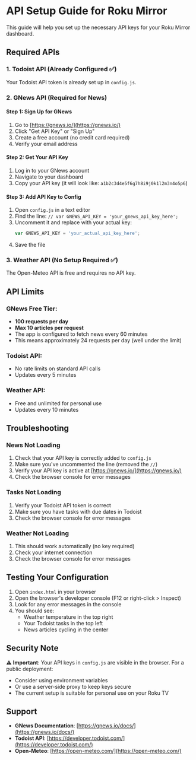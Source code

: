 # API Setup Guide for Roku Mirror

This guide will help you set up the necessary API keys for your Roku Mirror dashboard.

## Required APIs

### 1. Todoist API (Already Configured ✅)
Your Todoist API token is already set up in `config.js`.

### 2. GNews API (Required for News)

#### Step 1: Sign Up for GNews
1. Go to [https://gnews.io/](https://gnews.io/)
2. Click "Get API Key" or "Sign Up"
3. Create a free account (no credit card required)
4. Verify your email address

#### Step 2: Get Your API Key
1. Log in to your GNews account
2. Navigate to your dashboard
3. Copy your API key (it will look like: `a1b2c3d4e5f6g7h8i9j0k1l2m3n4o5p6`)

#### Step 3: Add API Key to Config
1. Open `config.js` in a text editor
2. Find the line: `// var GNEWS_API_KEY = 'your_gnews_api_key_here';`
3. Uncomment it and replace with your actual key:
   ```javascript
   var GNEWS_API_KEY = 'your_actual_api_key_here';
   ```
4. Save the file

### 3. Weather API (No Setup Required ✅)
The Open-Meteo API is free and requires no API key.

## API Limits

### GNews Free Tier:
- **100 requests per day**
- **Max 10 articles per request**
- The app is configured to fetch news every 60 minutes
- This means approximately 24 requests per day (well under the limit)

### Todoist API:
- No rate limits on standard API calls
- Updates every 5 minutes

### Weather API:
- Free and unlimited for personal use
- Updates every 10 minutes

## Troubleshooting

### News Not Loading
1. Check that your API key is correctly added to `config.js`
2. Make sure you've uncommented the line (removed the `//`)
3. Verify your API key is active at [https://gnews.io/](https://gnews.io/)
4. Check the browser console for error messages

### Tasks Not Loading
1. Verify your Todoist API token is correct
2. Make sure you have tasks with due dates in Todoist
3. Check the browser console for error messages

### Weather Not Loading
1. This should work automatically (no key required)
2. Check your internet connection
3. Check the browser console for error messages

## Testing Your Configuration

1. Open `index.html` in your browser
2. Open the browser's developer console (F12 or right-click > Inspect)
3. Look for any error messages in the console
4. You should see:
   - Weather temperature in the top right
   - Your Todoist tasks in the top left
   - News articles cycling in the center

## Security Note

⚠️ **Important**: Your API keys in `config.js` are visible in the browser. For a public deployment:
- Consider using environment variables
- Or use a server-side proxy to keep keys secure
- The current setup is suitable for personal use on your Roku TV

## Support

- **GNews Documentation**: [https://gnews.io/docs/](https://gnews.io/docs/)
- **Todoist API**: [https://developer.todoist.com/](https://developer.todoist.com/)
- **Open-Meteo**: [https://open-meteo.com/](https://open-meteo.com/)
